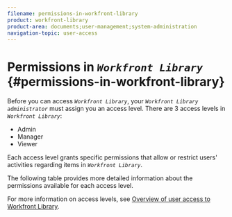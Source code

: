 ```yaml
---
filename: permissions-in-workfront-library
product: workfront-library
product-area: documents;user-management;system-administration
navigation-topic: user-access
---
```




#  Permissions in *`Workfront Library`* {#permissions-in-workfront-library}

Before you can access *`Workfront Library`*, your *`Workfront Library administrator`* must assign you an access level. There are 3 access levels in *`Workfront Library`*:



* Admin 
* Manager 
* Viewer


Each access level grants specific permissions that allow or restrict users' activities regarding items in *`Workfront Library`*. 


The following table provides more detailed information about the permissions available for each access level.

For more information on access levels, see [Overview of user access to Workfront Library](user-access-overview.md).
